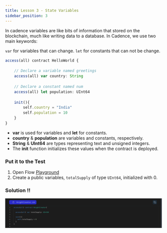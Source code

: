 ```yaml
---
title: Lesson 3 - State Variables
sidebar_position: 3
---
```


In cadence variables are like bits of information that stored on the blockchain, much like writing data to a database. In Cadence, we use two main keywords:

`var` for variables that can change.
`let` for constants that can not be change.

```jsx
access(all) contract HelloWorld {

	// Declare a variable named greetings
	access(all) var country: String

	// Declare a constant named num
	access(all) let population: UInt64

	init(){
		self.country = "India"
		self.population = 10
	}
}
```

- **var** is used for variables and **let** for constants.
- **country** & **population** are variables and constants, respectively.
- **String** & **UInt64** are types representing text and unsigned integers.
- The **init** function initializes these values when the contract is deployed.

### Put it to the Test

1. Open Flow [Playground](https://play.flow.com/)
2. Create a public variables, `totalSupply` of type `UInt64`, initialized with 0.

### Solution !!

![Alt text](image-1.png)
